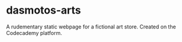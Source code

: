 # dasmotos-arts
 A rudementary static webpage for a fictional art store. Created on the Codecademy platform.
